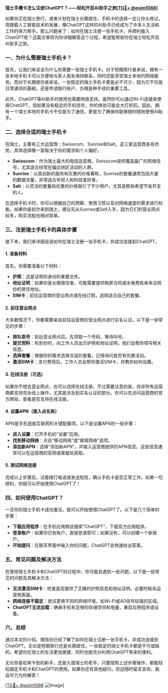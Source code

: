 **瑞士手機卡怎么注册ChatGPT？——轻松开启AI助手之旅[[TG💪+ @esim1088](https://t.me/s/esim1088)]**

如果你正在瑞士旅行，或者计划在瑞士长期居住，手机卡的选择一定让你头疼过。而随着人工智能技术的发展，像ChatGPT这样的AI助手已经成为了许多人生活和工作的得力帮手。那么问题来了：如何在瑞士注册一张手机卡，并顺利接入ChatGPT呢？这篇文章将为你详细解答这个过程，希望能帮助你在瑞士轻松开启AI助手之旅。

### 一、为什么需要瑞士手机卡？

首先，让我们来谈谈为什么你需要一张瑞士手机卡。对于短期旅行者来说，拥有一张本地手机卡可以方便地与家人朋友保持联系，同时还能享受瑞士本地的网络服务。而对于长期居住者来说，一张稳定的瑞士手机卡更是必不可少，因为它不仅是日常通讯的基础，还是申请银行账户、办理各种手续的重要工具。

此外，ChatGPT等AI助手的使用也需要网络支持。虽然你可以通过Wi-Fi连接来使用ChatGPT，但如果没有稳定的手机信号，你的体验可能会大打折扣。因此，拥有一个瑞士本地的手机卡不仅是为了通信，更是为了确保你能够随时随地使用AI助手。

### 二、选择合适的瑞士手机卡

在瑞士，主要有三大运营商：Swisscom、Sunrise和Salt。这三家运营商各有优势，具体选择哪一家取决于你的需求和个人偏好。

- **Swisscom**：作为瑞士最大的电信运营商，Swisscom提供覆盖最广的网络信号，尤其适合经常在偏远地区活动的人群。
- **Sunrise**：以其创新的服务和实惠的价格著称，Sunrise的套餐通常包括大量的数据流量，非常适合年轻人和科技爱好者。
- **Salt**：以灵活的套餐和优惠的价格吸引了不少用户，尤其是那些希望节省开支的人。

在选择手机卡时，你可以根据自己的预算、使用习惯以及对网络速度的需求进行权衡。如果你是初次来到瑞士，建议先从Sunrise或Salt入手，因为它们的营业网点较多，购买流程也相对简单。

### 三、注册瑞士手机卡的具体步骤

接下来，我们来详细说说如何在瑞士注册一张手机卡，并成功连接到ChatGPT。

#### 1. 准备材料

首先，你需要准备以下材料：

- **护照**：这是证明你身份的重要文件。
- **地址证明**：如果你是长期居住者，可能需要提供租房合同或水电费账单来证明你的居住地址。
- **SIM卡**：前往运营商的营业网点或在线订购，选择适合自己的套餐。

#### 2. 前往营业网点

大多数情况下，你都需要亲自前往运营商的营业网点进行实名认证。以下是一些常见的步骤：

- **排队取号**：到达营业网点后，先领取一个号码，等待叫号。
- **提交资料**：轮到你时，向工作人员出示护照和地址证明，他们会帮你填写相关信息。
- **选择套餐**：根据你的需求选择合适的套餐，记得询问是否有优惠活动。
- **激活SIM卡**：支付费用后，工作人员会帮你激活SIM卡，并教你如何设置。

#### 3. 在线注册（可选）

如果你不想去营业网点，也可以选择在线注册。不过需要注意的是，并非所有运营商都支持完全线上操作，尤其是涉及到实名认证的部分。你可以先访问运营商的官方网站，查看是否支持在线注册。

#### 4. 设置APN（接入点名称）

APN是手机连接互联网的关键配置项。以下是设置APN的一般步骤：

- **进入设置**：打开手机的“设置”应用。
- **找到移动网络**：点击“移动网络”或“蜂窝网络”选项。
- **添加新APN**：选择“添加新APN”，并输入运营商提供的APN信息。这些信息通常可以在运营商的官网或客服处获取。

#### 5. 测试网络连接

完成以上步骤后，试着拨打电话或发送短信，确认手机卡是否正常工作。如果一切顺利，你就可以开始使用ChatGPT了！

### 四、如何使用ChatGPT？

一旦你的瑞士手机卡成功激活，就可以开始使用ChatGPT了。以下是几个简单的步骤：

- **下载应用程序**：在手机应用商店搜索“ChatGPT”，下载官方应用程序。
- **登录账户**：如果你已有账户，直接登录即可；如果没有，可以创建一个新账户。
- **开始提问**：在聊天界面中输入你的问题，ChatGPT会快速给出答案。

### 五、常见问题及解决方法

在使用瑞士手机卡和ChatGPT的过程中，你可能会遇到一些问题。以下是一些常见的问题及其解决方法：

- **无法激活SIM卡**：检查是否提供了正确的护照信息和地址证明，必要时联系运营商客服。
- **网络连接不稳定**：尝试更换不同的网络环境，如Wi-Fi或4G信号较强的区域。
- **ChatGPT无法加载**：确保手机有足够的存储空间和电量，重启应用程序或设备。

### 六、总结

通过本文的介绍，相信你已经了解了如何在瑞士注册一张手机卡，并成功连接到ChatGPT。无论是短期旅行还是长期居住，一张稳定的瑞士手机卡都是不可或缺的。希望你在瑞士的生活更加便捷，同时也能充分利用ChatGPT带来的便利。

无论你是初来乍到的新手，还是久居瑞士的老手，只要按照上述步骤操作，都能轻松搞定手机卡和ChatGPT的使用。如果你还有其他疑问，欢迎随时留言咨询，我会尽力为你解答！

[[TG💪+ @esim1088](https://t.me/s/esim1088) ![Image](https://i.postimg.cc/4NQfJmqS/Snipaste-2025-05-13-00-14-12.png)]